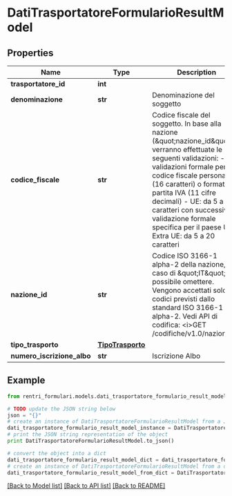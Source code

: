 # DatiTrasportatoreFormularioResultModel


## Properties
Name | Type | Description | Notes
------------ | ------------- | ------------- | -------------
**trasportatore_id** | **int** |  | [optional] 
**denominazione** | **str** | Denominazione del soggetto | 
**codice_fiscale** | **str** | Codice fiscale del soggetto. In base alla nazione (\&quot;nazione_id\&quot;) verranno effettuate le seguenti validazioni: - IT: validazioni formale per codice fiscale personale (16 caratteri) o formato partita IVA (11 cifre decimali) - UE: da 5 a 20 caratteri con successiva validazione formale specifica per il paese UE - Extra UE: da 5 a 20 caratteri | 
**nazione_id** | **str** | Codice ISO 3166-1 alpha-2 della nazione, in caso di \&quot;IT\&quot; è possibile omettere.  Vengono accettati solo codici previsti dallo standard ISO 3166-1 alpha-2.  Vedi API di codifica: &lt;i&gt;GET /codifiche/v1.0/nazioni&lt;/i&gt; | [optional] 
**tipo_trasporto** | [**TipoTrasporto**](TipoTrasporto.md) |  | 
**numero_iscrizione_albo** | **str** | Iscrizione Albo | [optional] 

## Example

```python
from rentri_formulari.models.dati_trasportatore_formulario_result_model import DatiTrasportatoreFormularioResultModel

# TODO update the JSON string below
json = "{}"
# create an instance of DatiTrasportatoreFormularioResultModel from a JSON string
dati_trasportatore_formulario_result_model_instance = DatiTrasportatoreFormularioResultModel.from_json(json)
# print the JSON string representation of the object
print DatiTrasportatoreFormularioResultModel.to_json()

# convert the object into a dict
dati_trasportatore_formulario_result_model_dict = dati_trasportatore_formulario_result_model_instance.to_dict()
# create an instance of DatiTrasportatoreFormularioResultModel from a dict
dati_trasportatore_formulario_result_model_from_dict = DatiTrasportatoreFormularioResultModel.from_dict(dati_trasportatore_formulario_result_model_dict)
```
[[Back to Model list]](../README.md#documentation-for-models) [[Back to API list]](../README.md#documentation-for-api-endpoints) [[Back to README]](../README.md)


